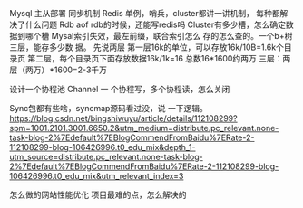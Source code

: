 Mysql 主从部署 同步机制
Redis 单例，哨兵，cluster都讲一讲机制，
每种都解决了什么问题
Rdb aof
rdb的时候，还能写redis吗
Cluster有多少槽，怎么确定数据到哪个槽
Mysal索引失效，最左前缀，联合索引怎么
存的怎么查的。一个b+树三层，能存多少数
据。
先说两层
第一层16k的单位，可以存放16k/10B=1.6k个目录页
第二层，每个目录页下面存放数据16k/1k=16
总数16*1600约两万
三层：两层（两万）*1600=2-3千万

设计一个协程池
Channel
一 个协程写，多个协程读，怎么关闭

Sync包都有些啥，syncmap源码看过没，说
一下逻辑。
https://blog.csdn.net/bingshiwuyu/article/details/112108299?spm=1001.2101.3001.6650.2&utm_medium=distribute.pc_relevant.none-task-blog-2%7Edefault%7EBlogCommendFromBaidu%7ERate-2-112108299-blog-106426996.t0_edu_mix&depth_1-utm_source=distribute.pc_relevant.none-task-blog-2%7Edefault%7EBlogCommendFromBaidu%7ERate-2-112108299-blog-106426996.t0_edu_mix&utm_relevant_index=3


怎么做的网站性能优化
项目最难的点，怎么解决的